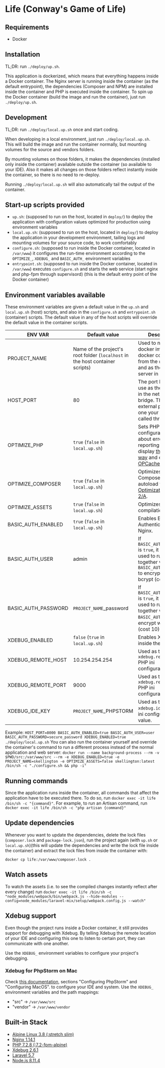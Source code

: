 # Life (Conway's Game of Life)

## Requirements
* Docker

## Installation
TL;DR: run `./deploy/up.sh`.

This application is dockerized, which means that everything happens inside a Docker container. The Nginx server is running inside the container (as the default entrypoint), the dependencies (Composer and NPM) are installed inside the container and PHP is executed inside the container.
To spin up the Docker container (build the image and run the container), just run `./deploy/up.sh`.

## Development
TL;DR: run `./deploy/local.up.sh` once and start coding.

When developing in a local environment, just run `./deploy/local.up.sh`.
This will build the image and run the container normally, but mounting volumes for the source and vendors folders.

By mounting volumes on those folders, it makes the dependencies (installed only inside the container) available outside the container (so available to your IDE).
Also it makes all changes on those folders reflect instantly inside the container, so there is no need to re-deploy.

Running `./deploy/local.up.sh` will also automatically tail the output of the container.

## Start-up scripts provided
* `up.sh`: (supposed to run on the host, located in `deploy/`) to deploy the application with configuration values optimized for production using environment variables
* `local.up.sh`: (supposed to run on the host, located in `deploy/`) to deploy the application in your development environment, tailing logs and mounting volumes for your source code, to work comfortably
* `configure.sh`: (supposed to run inside the Docker container, located in `/var/www`) it configures the run-time environment according to the `OPTIMIZE_`, `XDEBUG_` and `BASIC_AUTH_` environment variables
* `entrypoint.sh`: (supposed to run inside the Docker container, located in `/var/www`) executes `configure.sh` and starts the web service (start nginx and php-fpm through supervisord) (this is the default entry point of the Docker container)

## Environment variables available
These environment variables are given a default value in the `up.sh` and `local.up.sh` (host) scripts, and also in the `configure.sh` and `entrypoint.sh` (container) scripts. The default value in any of the host scripts will override the default value in the container scripts.

|       ENV VAR        |                 Default value                 | Description |
| -------------------- | --------------------------------------------- | ----------- |
| PROJECT_NAME         | Name of the project's root folder (`localhost` in the host container scripts)  | Used to name the docker image and docker container from the `up.sh` files, and as the name server in nginx. |
| HOST_PORT            | 80                                                                             | The port Docker will use as the host port in the network bridge. This is the external port, the one your app will be called through. |
| OPTIMIZE_PHP         | `true` (`false` in `local.up.sh`)                                              | Sets PHP's configuration values about error reporting and display [the right way](https://www.phptherightway.com/#error_reporting) and enables [OPCache](https://secure.php.net/book.opcache). |
| OPTIMIZE_COMPOSER    | `true` (`false` in `local.up.sh`)                                              | Optimizes Composer's autoload with [Optimization Level 2/A](https://getcomposer.org/doc/articles/autoloader-optimization.md#optimization-level-2-a-authoritative-class-maps). |
| OPTIMIZE_ASSETS      | `true` (`false` in `local.up.sh`)                                              | Optimizes assets compilation. |
| BASIC_AUTH_ENABLED   | `true` (`false` in `local.up.sh`)                                              | Enables Basic Authentication with Nginx. |
| BASIC_AUTH_USER      | admin                                                                          | If `BASIC_AUTH_ENABLED` is `true`, it will be used to run `htpasswd` together with `BASIC_AUTH_PASSWORD` to encrypt with bcrypt (cost 10). |
| BASIC_AUTH_PASSWORD  | `PROJECT_NAME`_password                                                        | If `BASIC_AUTH_ENABLED` is `true`, it will be used to run `htpasswd` together with `BASIC_AUTH_USER` to encrypt with bcrypt (cost 10). |
| XDEBUG_ENABLED       | `false` (`true` in `local.up.sh`)                                              | Enables Xdebug inside the container. |
| XDEBUG_REMOTE_HOST   | 10.254.254.254                                                                 | Used as the `xdebug.remote_host` PHP ini configuration value. |
| XDEBUG_REMOTE_PORT   | 9000                                                                           | Used as the `xdebug.remote_port` PHP ini configuration value. |
| XDEBUG_IDE_KEY       | `PROJECT_NAME`_PHPSTORM                                                        | Used as the `xdebug.idekey` PHP ini configuration value. |

Example:
`HOST_PORT=8000 BASIC_AUTH_ENABLED=true BASIC_AUTH_USER=user BASIC_AUTH_PASSWORD=secure_password XDEBUG_ENABLED=true ./deploy/local.up.sh`
You can also run the container yourself and override the container's command to run a different process instead of the normal application and web server:
`docker run --name background-process --rm -v $PWD/src:/var/www/src --rm -e XDEBUG_ENABLED=true -e PROJECT_NAME=skellington -e OPTIMIZE_ASSETS=false skellington:latest /bin/sh -c "./configure.sh && php -i"`

## Running commands
Since the application runs inside the container, all commands that affect the application have to be executed there. To do so, run `docker exec -it life /bin/sh -c "{command}"`.
For example, to run an Artisan command, run `docker exec -it life /bin/sh -c "php artisan {command}"`

## Update dependencies
Whenever you want to update the dependencies, delete the lock files (`composer.lock` and `package-lock.json`), run the project again (with `up.sh` or `local.up.sh`)(this will update the dependencies and write the lock file inside the container) and extract the lock files from inside the container with:
```
docker cp life:/var/www/composer.lock .
```

## Watch assets
To watch the assets (i.e. to see the compiled changes instantly reflect after every change) run `docker exec -it life /bin/sh -c "node_modules/webpack/bin/webpack.js --hide-modules --config=node_modules/laravel-mix/setup/webpack.config.js --watch"`

## Xdebug support
Even though the project runs inside a Docker container, it still provides support for debugging with Xdebug. By telling Xdebug the remote location of your IDE and configuring this one to listen to certain port, they can communicate with one another.

Use the `XDEBUG_` environment variables to configure your project's debugging.

### Xdebug for PhpStorm on Mac
Check [this documentation](https://gist.github.com/gbmcarlos/77614789be8a6ecc1dc3aec4b49c07bc), sections "Configuring PhpStorm" and "Configuring MacOS". to configure your IDE and system.
Use the `XDEBUG_` environment variables and the path mappings:
* "src" -> `/var/www/src`
* "vendor" -> `/var/www/vendor`

## Built-in Stack
* [Alpine Linux 3.8 (:stretch slim)](https://hub.docker.com/_/alpine/)
* [Nginx 1.14.1](http://nginx.org/)
* [PHP 7.2.8 (:7.2-fpm-alpine)](https://hub.docker.com/_/php/)
* [Xdebug 2.6.1](https://xdebug.org/)
* [Laravel 5.7](https://laravel.com/docs/5.7/)
* [Node.js 8.11.4](https://nodejs.org/en/docs/)